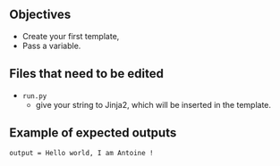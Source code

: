 ## Objectives
* Create your first template,
* Pass a variable.

## Files that need to be edited

* `run.py`
    * give your string to Jinja2, which will be inserted in the template.

## Example of expected outputs

```buildoutcfg
output = Hello world, I am Antoine !
```